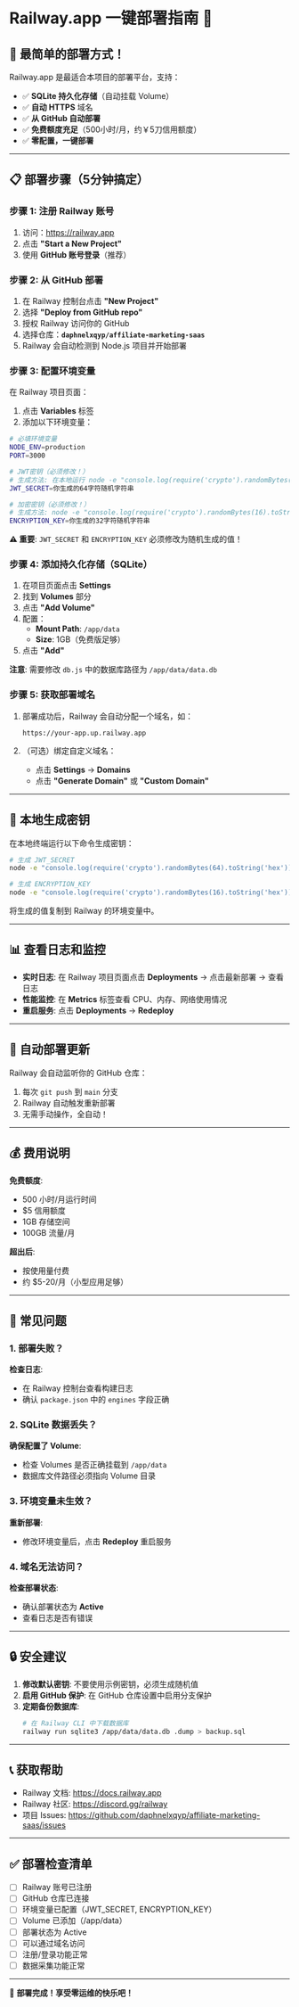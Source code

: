 # Railway.app 一键部署指南 🚂

## 🎯 最简单的部署方式！

Railway.app 是最适合本项目的部署平台，支持：
- ✅ **SQLite 持久化存储**（自动挂载 Volume）
- ✅ **自动 HTTPS** 域名
- ✅ **从 GitHub 自动部署**
- ✅ **免费额度充足**（500小时/月，约￥5刀信用额度）
- ✅ **零配置，一键部署**

---

## 📋 部署步骤（5分钟搞定）

### 步骤 1: 注册 Railway 账号

1. 访问：https://railway.app
2. 点击 **"Start a New Project"**
3. 使用 **GitHub 账号登录**（推荐）

### 步骤 2: 从 GitHub 部署

1. 在 Railway 控制台点击 **"New Project"**
2. 选择 **"Deploy from GitHub repo"**
3. 授权 Railway 访问你的 GitHub
4. 选择仓库：**`daphnelxqyp/affiliate-marketing-saas`**
5. Railway 会自动检测到 Node.js 项目并开始部署

### 步骤 3: 配置环境变量

在 Railway 项目页面：

1. 点击 **Variables** 标签
2. 添加以下环境变量：

```bash
# 必填环境变量
NODE_ENV=production
PORT=3000

# JWT密钥（必须修改！）
# 生成方法: 在本地运行 node -e "console.log(require('crypto').randomBytes(64).toString('hex'))"
JWT_SECRET=你生成的64字符随机字符串

# 加密密钥（必须修改！）
# 生成方法: node -e "console.log(require('crypto').randomBytes(16).toString('hex'))"
ENCRYPTION_KEY=你生成的32字符随机字符串
```

**⚠️ 重要**: `JWT_SECRET` 和 `ENCRYPTION_KEY` 必须修改为随机生成的值！

### 步骤 4: 添加持久化存储（SQLite）

1. 在项目页面点击 **Settings**
2. 找到 **Volumes** 部分
3. 点击 **"Add Volume"**
4. 配置：
   - **Mount Path**: `/app/data`
   - **Size**: 1GB（免费版足够）
5. 点击 **"Add"**

**注意**: 需要修改 `db.js` 中的数据库路径为 `/app/data/data.db`

### 步骤 5: 获取部署域名

1. 部署成功后，Railway 会自动分配一个域名，如：
   ```
   https://your-app.up.railway.app
   ```

2. （可选）绑定自定义域名：
   - 点击 **Settings** → **Domains**
   - 点击 **"Generate Domain"** 或 **"Custom Domain"**

---

## 🔧 本地生成密钥

在本地终端运行以下命令生成密钥：

```bash
# 生成 JWT_SECRET
node -e "console.log(require('crypto').randomBytes(64).toString('hex'))"

# 生成 ENCRYPTION_KEY
node -e "console.log(require('crypto').randomBytes(16).toString('hex'))"
```

将生成的值复制到 Railway 的环境变量中。

---

## 📊 查看日志和监控

- **实时日志**: 在 Railway 项目页面点击 **Deployments** → 点击最新部署 → 查看日志
- **性能监控**: 在 **Metrics** 标签查看 CPU、内存、网络使用情况
- **重启服务**: 点击 **Deployments** → **Redeploy**

---

## 🔄 自动部署更新

Railway 会自动监听你的 GitHub 仓库：

1. 每次 `git push` 到 `main` 分支
2. Railway 自动触发重新部署
3. 无需手动操作，全自动！

---

## 💰 费用说明

**免费额度**:
- 500 小时/月运行时间
- $5 信用额度
- 1GB 存储空间
- 100GB 流量/月

**超出后**:
- 按使用量付费
- 约 $5-20/月（小型应用足够）

---

## 🐛 常见问题

### 1. 部署失败？

**检查日志**:
- 在 Railway 控制台查看构建日志
- 确认 `package.json` 中的 `engines` 字段正确

### 2. SQLite 数据丢失？

**确保配置了 Volume**:
- 检查 Volumes 是否正确挂载到 `/app/data`
- 数据库文件路径必须指向 Volume 目录

### 3. 环境变量未生效？

**重新部署**:
- 修改环境变量后，点击 **Redeploy** 重启服务

### 4. 域名无法访问？

**检查部署状态**:
- 确认部署状态为 **Active**
- 查看日志是否有错误

---

## 🔒 安全建议

1. **修改默认密钥**: 不要使用示例密钥，必须生成随机值
2. **启用 GitHub 保护**: 在 GitHub 仓库设置中启用分支保护
3. **定期备份数据库**:
   ```bash
   # 在 Railway CLI 中下载数据库
   railway run sqlite3 /app/data/data.db .dump > backup.sql
   ```

---

## 📞 获取帮助

- Railway 文档: https://docs.railway.app
- Railway 社区: https://discord.gg/railway
- 项目 Issues: https://github.com/daphnelxqyp/affiliate-marketing-saas/issues

---

## ✅ 部署检查清单

- [ ] Railway 账号已注册
- [ ] GitHub 仓库已连接
- [ ] 环境变量已配置（JWT_SECRET, ENCRYPTION_KEY）
- [ ] Volume 已添加（/app/data）
- [ ] 部署状态为 Active
- [ ] 可以通过域名访问
- [ ] 注册/登录功能正常
- [ ] 数据采集功能正常

---

🎉 **部署完成！享受零运维的快乐吧！**
